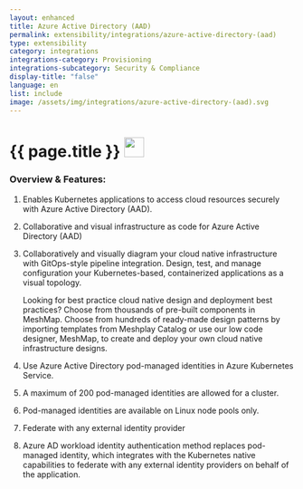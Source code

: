 ```yaml
---
layout: enhanced
title: Azure Active Directory (AAD)
permalink: extensibility/integrations/azure-active-directory-(aad)
type: extensibility
category: integrations
integrations-category: Provisioning
integrations-subcategory: Security & Compliance
display-title: "false"
language: en
list: include
image: /assets/img/integrations/azure-active-directory-(aad).svg
---
```


<h1>{{ page.title }} <img src="{{ page.image }}" style="width: 35px; height: 35px;" /></h1>


<!-- This needs replaced with the Category property, not the sub-category.
 #### About: Enables Kubernetes applications to access cloud resources securely with Azure Active Directory (AAD). -->

### Overview & Features:

1. Enables Kubernetes applications to access cloud resources securely with Azure Active Directory (AAD).

2. Collaborative and visual infrastructure as code for Azure Active Directory (AAD)

4. 
    Collaboratively and visually diagram your cloud native infrastructure with GitOps-style pipeline integration. Design, test, and manage configuration your Kubernetes-based, containerized applications as a visual topology.



    Looking for best practice cloud native design and deployment best practices? Choose from thousands of pre-built components in MeshMap. Choose from hundreds of ready-made design patterns by importing templates from Meshplay Catalog or use our low code designer, MeshMap, to create and deploy your own cloud native infrastructure designs.



5. Use Azure Active Directory pod-managed identities in Azure Kubernetes Service.

6. A maximum of 200 pod-managed identities are allowed for a cluster.

7. Pod-managed identities are available on Linux node pools only.

8. Federate with any external identity provider

9. Azure AD workload identity authentication method replaces pod-managed identity, which integrates with the Kubernetes native capabilities to federate with any external identity providers on behalf of the application.

